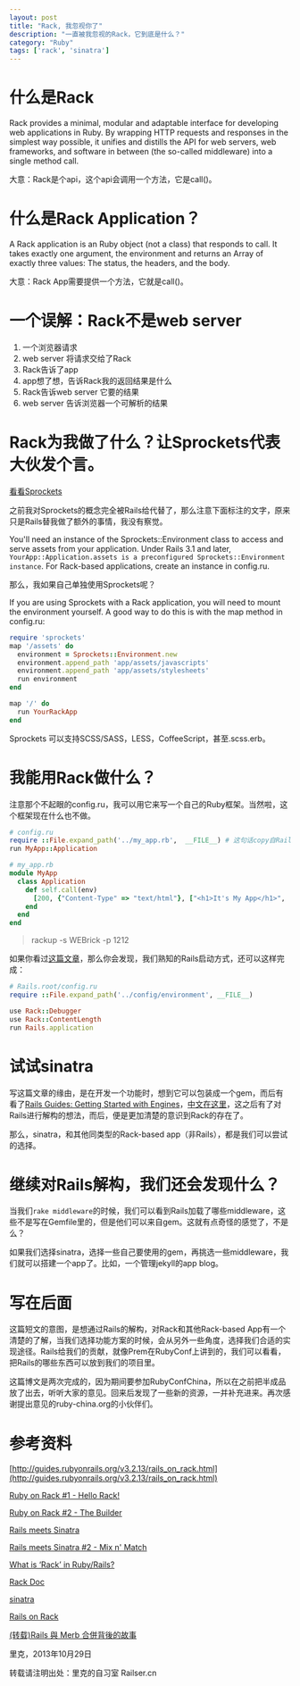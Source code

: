```yaml
---
layout: post
title: "Rack, 我忽视你了"
description: "一直被我忽视的Rack，它到底是什么？"
category: "Ruby"
tags: ['rack', 'sinatra']
---
```


# 什么是Rack

Rack provides a minimal, modular and adaptable interface for developing web applications in Ruby. By wrapping HTTP requests and responses in the simplest way possible, it unifies and distills the API for web servers, web frameworks, and software in between (the so-called middleware) into a single method call.

大意：Rack是个api，这个api会调用一个方法，它是call()。

# 什么是Rack Application？

A Rack application is an Ruby object (not a class) that responds to call. It takes exactly one argument, the environment and returns an Array of exactly three values: The status, the headers, and the body.

大意：Rack App需要提供一个方法，它就是call()。

# 一个误解：Rack不是web server

1. 一个浏览器请求
2. web server 将请求交给了Rack
3. Rack告诉了app
4. app想了想，告诉Rack我的返回结果是什么
5. Rack告诉web server 它要的结果
6. web server 告诉浏览器一个可解析的结果

# Rack为我做了什么？让Sprockets代表大伙发个言。

[看看Sprockets](https://github.com/sstephenson/sprockets)

之前我对Sprockets的概念完全被Rails给代替了，那么注意下面标注的文字，原来只是Rails替我做了额外的事情，我没有察觉。

You'll need an instance of the Sprockets::Environment class to access and serve assets from your application. Under Rails 3.1 and later, `YourApp::Application.assets is a preconfigured Sprockets::Environment instance`. For Rack-based applications, create an instance in config.ru.

那么，我如果自己单独使用Sprockets呢？

If you are using Sprockets with a Rack application, you will need to mount the environment yourself. A good way to do this is with the map method in config.ru:

```ruby
require 'sprockets'
map '/assets' do
  environment = Sprockets::Environment.new
  environment.append_path 'app/assets/javascripts'
  environment.append_path 'app/assets/stylesheets'
  run environment
end

map '/' do
  run YourRackApp
end
```

Sprockets 可以支持SCSS/SASS，LESS，CoffeeScript，甚至.scss.erb。

# 我能用Rack做什么？

注意那个不起眼的config.ru，我可以用它来写一个自己的Ruby框架。当然啦，这个框架现在什么也不做。

```ruby
# config.ru
require ::File.expand_path('../my_app.rb',  __FILE__) # 这句话copy自Rails，吼吼
run MyApp::Application
```

```ruby
# my_app.rb
module MyApp
  class Application
    def self.call(env)
      [200, {"Content-Type" => "text/html"}, ["<h1>It's My App</h1>", '<p>Yeah!!!</p>']]
    end
  end
end
```

> rackup -s WEBrick -p 1212

如果你看过[这篇文章](https://github.com/JuanitoFatas/Guides/blob/master/guides/edge-translation/rails-on-rack-zh_CN.md)，那么你会发现，我们熟知的Rails启动方式，还可以这样完成：

```ruby
# Rails.root/config.ru
require ::File.expand_path('../config/environment', __FILE__)

use Rack::Debugger
use Rack::ContentLength
run Rails.application
```

# 试试sinatra

写这篇文章的缘由，是在开发一个功能时，想到它可以包装成一个gem，而后有看了[Rails Guides: Getting Started with Engines](http://guides.rubyonrails.org/v3.2.13/engines.html)，[中文在这里](http://guides.ruby-china.org/engines.html)，这之后有了对Rails进行解构的想法，而后，便是更加清楚的意识到Rack的存在了。

那么，sinatra，和其他同类型的Rack-based app（非Rails），都是我们可以尝试的选择。

# 继续对Rails解构，我们还会发现什么？

当我们`rake middleware`的时候，我们可以看到Rails加载了哪些middleware，这些不是写在Gemfile里的，但是他们可以来自gem。这就有点奇怪的感觉了，不是么？

如果我们选择sinatra，选择一些自己要使用的gem，再挑选一些middleware，我们就可以搭建一个app了。比如，一个管理jekyll的app blog。


# 写在后面

这篇短文的意图，是想通过Rails的解构，对Rack和其他Rack-based App有一个清楚的了解，当我们选择功能方案的时候，会从另外一些角度，选择我们合适的实现途径。Rails给我们的贡献，就像Prem在RubyConf上讲到的，我们可以看看，把Rails的哪些东西可以放到我们的项目里。

这篇博文是两次完成的，因为期间要参加RubyConfChina，所以在之前把半成品放了出去，听听大家的意见。回来后发现了一些新的资源，一并补充进来。再次感谢提出意见的ruby-china.org的小伙伴们。

# 参考资料

[http://guides.rubyonrails.org/v3.2.13/rails_on_rack.html](http://guides.rubyonrails.org/v3.2.13/rails_on_rack.html)

[Ruby on Rack #1 - Hello Rack!](http://m.onkey.org/ruby-on-rack-1-hello-rack)

[Ruby on Rack #2 - The Builder](http://m.onkey.org/ruby-on-rack-2-the-builder)

[Rails meets Sinatra](http://m.onkey.org/2008/11/10/rails-meets-sinatra)

[Rails meets Sinatra #2 - Mix n' Match](http://m.onkey.org/rails-meets-sinatra-2-mix-n-match)

[What is ‘Rack’ in Ruby/Rails?](http://gauravchande.com/post/58760237018/what-is-rack-in-ruby-rails)

[Rack Doc](http://rack.rubyforge.org/doc/)

[sinatra](http://www.sinatrarb.com/)

[Rails on Rack](https://github.com/JuanitoFatas/Guides/blob/master/guides/edge-translation/rails-on-rack-zh_CN.md)

[(转载)Rails 與 Merb 合併背後的故事](http://railser.cn/blog/rails-and-merb/)

里克，2013年10月29日

转载请注明出处：里克的自习室 Railser.cn